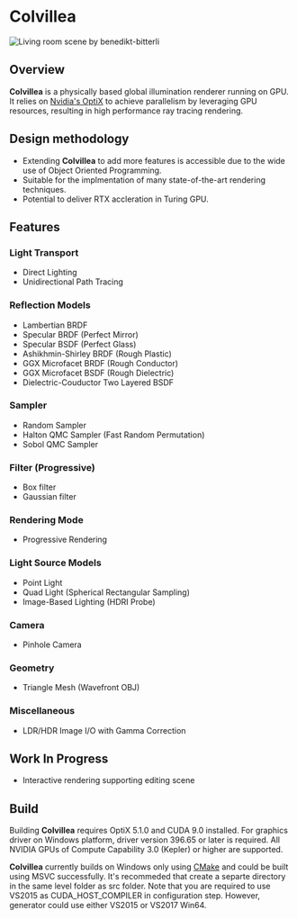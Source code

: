 # Colvillea
![Living room scene by benedikt-bitterli](https://github.com/Hearwindsaying/Colvillea/raw/master/examples/Gallery/7200spp.jpg)

## Overview
**Colvillea** is a physically based global illumination renderer running on GPU. It relies on [Nvidia's OptiX](https://developer.nvidia.com/optix) to achieve parallelism by leveraging GPU resources, resulting in high performance ray tracing rendering.

## Design methodology
 - Extending **Colvillea** to add more features is accessible due to the wide use of Object Oriented Programming.
 - Suitable for the implmentation of many state-of-the-art rendering techniques.
 - Potential to deliver RTX accleration in Turing GPU.

## Features
### Light Transport
 - Direct Lighting
 - Unidirectional Path Tracing

### Reflection Models
 - Lambertian BRDF
 - Specular BRDF (Perfect Mirror)
 - Specular BSDF (Perfect Glass)
 - Ashikhmin-Shirley BRDF (Rough Plastic)
 - GGX Microfacet BRDF (Rough Conductor)
 - GGX Microfacet BSDF (Rough Dielectric)
 - Dielectric-Couductor Two Layered BSDF

### Sampler
 - Random Sampler
 - Halton QMC Sampler (Fast Random Permutation)    
 - Sobol QMC Sampler

### Filter (Progressive)
 - Box filter
 - Gaussian filter

### Rendering Mode
 - Progressive Rendering

### Light Source Models
 - Point Light
 - Quad Light (Spherical Rectangular Sampling)
 - Image-Based Lighting (HDRI Probe)

### Camera 
 - Pinhole Camera

### Geometry
 - Triangle Mesh (Wavefront OBJ)

### Miscellaneous
 - LDR/HDR Image I/O with Gamma Correction

## Work In Progress
 - Interactive rendering supporting editing scene

## Build
Building **Colvillea** requires OptiX 5.1.0 and CUDA 9.0 installed. For graphics driver on Windows platform, driver version 396.65 or later is required. All NVIDIA GPUs of Compute Capability 3.0 (Kepler) or higher are supported. 

**Colvillea** currently builds on Windows only using [CMake](http://www.cmake.org/download/) and could be built using MSVC successfully. It's recommeded that create a separte directory in the same level folder as src folder. Note that you are required to use VS2015 as CUDA_HOST_COMPILER in configuration step. However, generator could use either VS2015 or VS2017 Win64.


